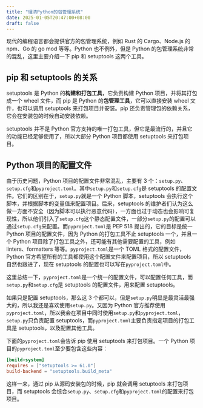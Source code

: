 ```yaml
---
title: "理清Python的包管理系统"
date: 2025-01-05T20:47:00+08:00
draft: false
---
```


现代的编程语言都会提供官方的包管理系统，例如 Rust 的 Cargo、Node.js 的 npm、Go 的 go mod 等等。Python 也不例外，但是 Python 的包管理系统非常的混乱，这里主要介绍一下 pip 和 setuptools 这两个工具。

## pip 和 setuptools 的关系

setuptools 是 Python 的**构建和打包工具**，它负责构建 Python 项目，并将其打包成一个 wheel 文件，而 pip 是 Python 的**包管理工具**，它可以直接安装 wheel 文件，也可以调用 setuptools 来打包项目并安装。pip 还负责管理包的依赖关系，它会在安装包的时候自动安装依赖。

setuptools 并不是 Python 官方支持的唯一打包工具，但它是最流行的，并且它的功能已经足够使用了，所以大部分 Python 项目都使用 setuptools 来打包项目。

## Python 项目的配置文件

由于历史问题，Python 项目的配置文件非常混乱，主要有 3 个：`setup.py`、`setup.cfg`和`pyproject.toml`。其中`setup.py`和`setup.cfg`是 setuptools 的配置文件。它们的区别在于，`setup.py`就是一个 Python 脚本，setuptools 会执行这个脚本，并根据脚本的变量值来配置项目。后来，setuptools 的维护者们认为这么做一方面不安全（因为脚本可以执行恶意代码），一方面也过于动态也会影响可复现性，所以他们引入了`setup.cfg`这个静态配置文件，一部分`setup.py`的配置可以通过`setup.cfg`来配置。而`pyproject.toml`是 PEP 518 提出的，它的目标是统一 Python 项目的配置文件，因为 Python 的打包工具不止 setuptools 一个，并且一个 Python 项目除了打包工具之外，还可能有其他需要配置的工具，例如 linters、formatters 等等。`pyproject.toml`是一个 TOML 格式的配置文件，Python 官方希望所有的工具都使用这个配置文件来配置项目，所以 setuptools 自然也跟进了，现在 setuptools 的配置也可以写在`pyproject.toml`中。

这里总结一下，`pyproject.toml`是一个统一的配置文件，可以配置任何工具，而`setup.py`和`setup.cfg`是 setuptools 的配置文件，用来配置 setuptools。

如果只是配置 setuptools，那么这 3 个都可以，但是`setup.py`明显是最灵活最强大的，所以我还是喜欢使用`setup.py`。又因为 Python 官方推荐使用`pyproject.toml`，所以我会在项目中同时使用`setup.py`和`pyproject.toml`，`setup.py`只负责配置 setuptools，而`pyproject.toml`主要负责指定项目的打包工具是 setuptools，以及配置其他工具。

下面的`pyproject.toml`会告诉 pip 使用 setuptools 来打包项目。一个 Python 项目的`pyproject.toml`至少要包含这些内容：

```toml
[build-system]
requires = ["setuptools >= 61.0"]
build-backend = "setuptools.build_meta"
```

这样一来，通过 pip 从源码安装包的时候，pip 就会调用 setuptools 来打包项目，而 setuptools 会综合`setup.py`、`setup.cfg`和`pyproject.toml`的配置来打包项目。
